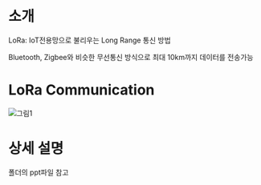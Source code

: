 # 소개
LoRa: IoT전용망으로 불리우는 Long Range 통신 방법

Bluetooth, Zigbee와 비슷한 무선통신 방식으로 최대 10km까지 데이터를 전송가능

# LoRa Communication
![그림1](https://user-images.githubusercontent.com/57094856/135088295-f3cd1c4d-3917-433b-9733-df082f9379dd.png)

# 상세 설명
폴더의 ppt파일 참고
